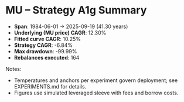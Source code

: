 # MU – Strategy A1g Summary

- **Span**: 1984-06-01 → 2025-09-19 (41.30 years)
- **Underlying (MU price) CAGR**: 12.30%
- **Fitted curve CAGR**: 10.25%
- **Strategy CAGR**: -6.84%
- **Max drawdown**: -99.99%
- **Rebalances executed**: 164

Notes:

- Temperatures and anchors per experiment govern deployment; see EXPERIMENTS.md for details.
- Figures use simulated leveraged sleeve with fees and borrow costs.
